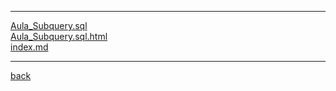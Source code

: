 
---------------------------
[Aula_Subquery.sql](Aula_Subquery.sql)<br>
[Aula_Subquery.sql.html](Aula_Subquery.sql.html)<br>
[index.md](index.md)<br>

---------------------------

[back](../)
